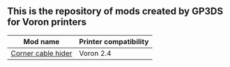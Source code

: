 ## This is the repository of mods created by GP3DS for Voron printers

Mod name | Printer compatibility  
--- | --- 
[Corner cable hider](https://github.com/GP3DS/Voron-Mods/tree/main/Corner_cable_Hiders) | Voron 2.4


